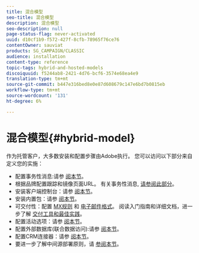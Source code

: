 ```yaml
---
title: 混合模型
seo-title: 混合模型
description: 混合模型
seo-description: null
page-status-flag: never-activated
uuid: d10cf1b9-f572-427f-8cfb-78965f76ce76
contentOwner: sauviat
products: SG_CAMPAIGN/CLASSIC
audience: installation
content-type: reference
topic-tags: hybrid-and-hosted-models
discoiquuid: f5244ab8-2421-4d76-bcf6-3574e68ea4e9
translation-type: tm+mt
source-git-commit: b447e316bed8e0e87d608679c147e6bd7b0815eb
workflow-type: tm+mt
source-wordcount: '131'
ht-degree: 6%

---
```



# 混合模型{#hybrid-model}

作为托管客户，大多数安装和配置步骤由Adobe执行。 您可以访问以下部分来自定义您的实施：

* 配置事务性消息:请参 [阅本节](../../message-center/using/transactional-messaging-architecture.md)。
* 根据品牌配置跟踪和镜像页面URL。 有关事务性消息, [请参阅此部分](../../message-center/using/configuring-multibranding.md)。
* 安装客户端控制台：请参 [阅本节](../../installation/using/installing-the-client-console.md)。
* 安装内置包：请参 [阅本节](../../installation/using/installing-campaign-standard-packages.md)。
* 可交付性：配置 [MX规则](../../installation/using/email-deliverability.md#mx-configuration) 和 [电子邮件格式](../../installation/using/email-deliverability.md#managing-email-formats)。 阅读入门指南和详细文档，进一步了解 [交付工具](../../delivery/using/deliverability-key-points.md)[和最佳实践](../../delivery/using/about-deliverability.md)。
* 配置活动选项：请参 [阅本节](../../installation/using/configuring-campaign-options.md)。
* 配置外部数据库(联合数据访问):请参 [阅本节](../../platform/using/about-fda.md)。
* 配置CRM连接器：请参 [阅本节](../../platform/using/crm-connectors.md)。
* 要进一步了解中间源部署原则，请 [参阅本节](../../installation/using/mid-sourcing-deployment.md)。

